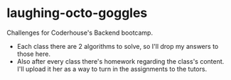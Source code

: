 # laughing-octo-goggles
Challenges for Coderhouse's Backend bootcamp.
  - Each class there are 2 algorithms to solve, so I'll drop my answers to those here.
  - Also after every class there's homework regarding the class's content. I'll upload it her as a way to turn in the assignments to the tutors.
